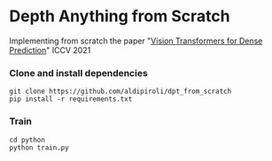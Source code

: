 # Depth Anything from Scratch
Implementing from scratch the paper "[Vision Transformers for Dense Prediction](https://arxiv.org/abs/2103.13413)" ICCV 2021

### Clone and install dependencies
``` 
git clone https://github.com/aldipiroli/dpt_from_scratch
pip install -r requirements.txt
``` 
### Train 
``` 
cd python 
python train.py
```